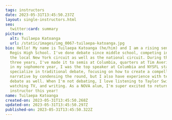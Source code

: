 ```yaml
---
tags: instructors
date: 2023-05-31T13:45:50.237Z
layout: single-instructors.html
seo:
  twitter:card: summary
picture:
  alt: Tuilaepa Katoanga
  url: /static/images/img_0067-tuilaepa-katoanga.jpg
bio: Hello! My name is Tuilaepa Katoanga (he/him) and I am a rising senior at
  Regis High School. I've done debate since middle school, competing in PF on
  the local New York circuit as well as the national circuit. During the past
  three years, I've made it to semis at Columbia, quarters at Tim Averill, and,
  in my sophomore year, I was the top speaker at Columbia and NYSFL states. I
  specialize in traditional debate, focusing on how to create a compelling
  narrative by condensing the round, but I also have experience with technical
  debate as well. When I'm not debating, I love listening to Taylor Swift,
  watching TV, and writing. As a NOVA alum, I'm super excited to return as an
  instructor this year!
name: Tuilaepa Katoanga
created-on: 2023-05-31T13:45:50.268Z
updated-on: 2023-05-31T13:45:50.297Z
published-on: 2023-05-31T13:45:50.322Z
---
```


